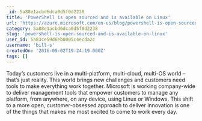```yaml
---
_id: 5a88e1acbd6dca0d5f0d2238
title: 'PowerShell is open sourced and is available on Linux'
url: 'https://azure.microsoft.com/en-us/blog/powershell-is-open-sourced-and-is-available-on-linux/'
category: 5a88e1acbd6dca0d5f0d2238
slug: 'powershell-is-open-sourced-and-is-available-on-linux'
user_id: 5a83ce59d6eb0005c4ecda2c
username: 'bill-s'
createdOn: '2016-09-02T19:24:19.000Z'
tags: []
---
```


Today’s customers live in a multi-platform, multi-cloud, multi-OS world – that’s just reality. This world brings new challenges and customers need tools to make everything work together. Microsoft is working company-wide to deliver management tools that empower customers to manage any platform, from anywhere, on any device, using Linux or Windows. This shift to a more open, customer-obsessed approach to deliver innovation is one of the things that makes me most excited to come to work every day.
